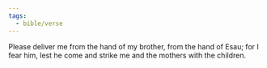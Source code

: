 ```yaml
---
tags:
  - bible/verse
---
```

Please deliver me from the hand of my brother, from the hand of Esau; for I fear him, lest he come and strike me and the mothers with the children.